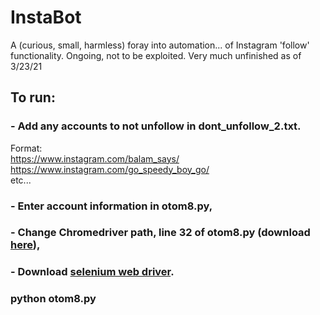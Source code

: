 # InstaBot
A (curious, small, harmless) foray into automation... of Instagram 'follow' functionality.
Ongoing, not to be exploited. Very much unfinished as of 3/23/21  

## To run:  

### - Add any accounts to not unfollow in dont_unfollow_2.txt.  
Format:  
https://www.instagram.com/balam_says/  
https://www.instagram.com/go_speedy_boy_go/  
etc...  

### - Enter account information in otom8.py,  
### - Change Chromedriver path, line 32 of otom8.py (download [here](https://chromedriver.chromium.org/downloads)),  
### - Download [selenium web driver](https://www.selenium.dev/).  

### python otom8.py

